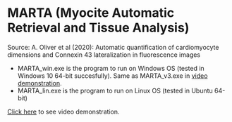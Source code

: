 # MARTA (Myocite Automatic Retrieval and Tissue Analysis)

Source: A. Oliver et al (2020): Automatic quantification of cardiomyocyte dimensions and Connexin 43 lateralization in fluorescence images

* MARTA_win.exe is the program to run on Windows OS (tested in Windows 10 64-bit succesfully). Same as MARTA_v3.exe in [video demonstration](https://www.youtube.com/playlist?list=PLxAhyI5uMABUJHDdJXx7utR3qqDxmYjzf).
* MARTA_lin.exe is the program to run on Linux OS (tested in Ubuntu 64-bit)

[Click here](https://www.youtube.com/playlist?list=PLxAhyI5uMABUJHDdJXx7utR3qqDxmYjzf) to see video demonstration.
